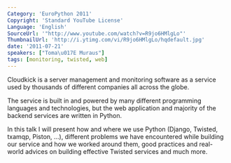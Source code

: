 ```yaml
---
Category: 'EuroPython 2011'
Copyright: 'Standard YouTube License'
Language: 'English'
SourceUrl: '"http://www.youtube.com/watch?v=R9jo6HMlgLo"'
ThumbnailUrl: 'http://i.ytimg.com/vi/R9jo6HMlgLo/hqdefault.jpg'
date: '2011-07-21'
speakers: ["Toma\u017E Muraus"]
tags: [monitoring, twisted, web]
---
```

Cloudkick is a server management and monitoring software as a service used by
thousands of different companies all across the globe.

The service is built in and powered by many different programming languages
and technologies, but the web application and majority of the backend services
are written in Python.

In this talk I will present how and where we use Python (Django, Twisted,
txamqp, Piston, …), different problems we have encountered while building our
service and how we worked around them, good practices and real-world advices
on building effective Twisted services and much more.

